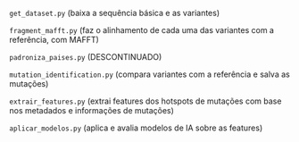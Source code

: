 ```get_dataset.py``` (baixa a sequência básica e as variantes)

```fragment_mafft.py``` (faz o alinhamento de cada uma das variantes com a referência, com MAFFT)

```padroniza_paises.py``` (DESCONTINUADO)

```mutation_identification.py``` (compara variantes com a referência e salva as mutações)

```extrair_features.py``` (extrai features dos hotspots de mutações com base nos metadados e informações de mutações)

```aplicar_modelos.py``` (aplica e avalia modelos de IA sobre as features)

